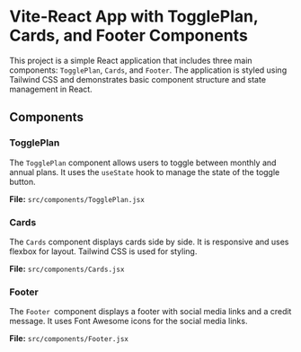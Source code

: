 # Vite-React App with TogglePlan, Cards, and Footer Components

This project is a simple React application that includes three main components: `TogglePlan`, `Cards`, and `Footer`. The application is styled using Tailwind CSS and demonstrates basic component structure and state management in React.

## Components

### TogglePlan

The `TogglePlan` component allows users to toggle between monthly and annual plans. It uses the `useState` hook to manage the state of the toggle button.

**File:** `src/components/TogglePlan.jsx`

### Cards
The `Cards` component displays cards side by side. It is responsive and uses flexbox for layout. Tailwind CSS is used for styling.

**File:** `src/components/Cards.jsx`

### Footer
The `Footer `component displays a footer with social media links and a credit message. It uses Font Awesome icons for the social media links.

**File:** `src/components/Footer.jsx`